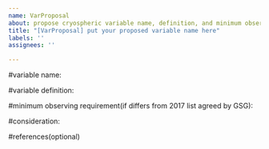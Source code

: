 ```yaml
---
name: VarProposal
about: propose cryospheric variable name, definition, and minimum observing frequency
title: "[VarProposal] put your proposed variable name here"
labels: ''
assignees: ''

---
```


#variable name:

#variable definition:

#minimum observing requirement(if differs from 2017 list agreed by GSG):

#consideration:

#references(optional)
